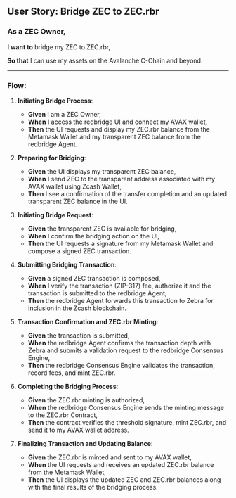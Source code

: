 ## **User Story: Bridge ZEC to ZEC.rbr**

### **As** a ZEC Owner,

**I want to** bridge my ZEC to ZEC.rbr,

**So that** I can use my assets on the Avalanche C-Chain and beyond.

---

### **Flow**:

1. **Initiating Bridge Process**:
    - **Given** I am a ZEC Owner,
    - **When** I access the redbridge UI and connect my AVAX wallet,
    - **Then** the UI requests and display my ZEC.rbr balance from the Metamask Wallet and my transparent ZEC balance from the redbridge Agent.

2. **Preparing for Bridging**:
    - **Given** the UI displays my transparent ZEC balance,
    - **When** I send ZEC to the transparent address associated with my AVAX wallet using Zcash Wallet,
    - **Then** I see a confirmation of the transfer completion and an updated transparent ZEC balance in the UI.

3. **Initiating Bridge Request**:
    - **Given** the transparent ZEC is available for bridging,
    - **When** I confirm the bridging action on the UI,
    - **Then** the UI requests a signature from my Metamask Wallet and compose a signed ZEC transaction.

4. **Submitting Bridging Transaction**:
    - **Given** a signed ZEC transaction is composed,
    - **When** I verify the transaction (ZIP-317) fee, authorize it and the transaction is submitted to the redbridge Agent,
    - **Then** the redbridge Agent forwards this transaction to Zebra for inclusion in the Zcash blockchain.

5. **Transaction Confirmation and ZEC.rbr Minting**:
    - **Given** the transaction is submitted,
    - **When** the redbridge Agent confirms the transaction depth with Zebra and submits a validation request to the redbridge Consensus Engine,
    - **Then** the redbridge Consensus Engine validates the transaction, record fees, and mint ZEC.rbr.

6. **Completing the Bridging Process**:
    - **Given** the ZEC.rbr minting is authorized,
    - **When** the redbridge Consensus Engine sends the minting message to the ZEC.rbr Contract,
    - **Then** the contract verifies the threshold signature, mint ZEC.rbr, and send it to my AVAX wallet address.

7. **Finalizing Transaction and Updating Balance**:
    - **Given** the ZEC.rbr is minted and sent to my AVAX wallet,
    - **When** the UI requests and receives an updated ZEC.rbr balance from the Metamask Wallet,
    - **Then** the UI displays the updated ZEC and ZEC.rbr balances along with the final results of the bridging process.
